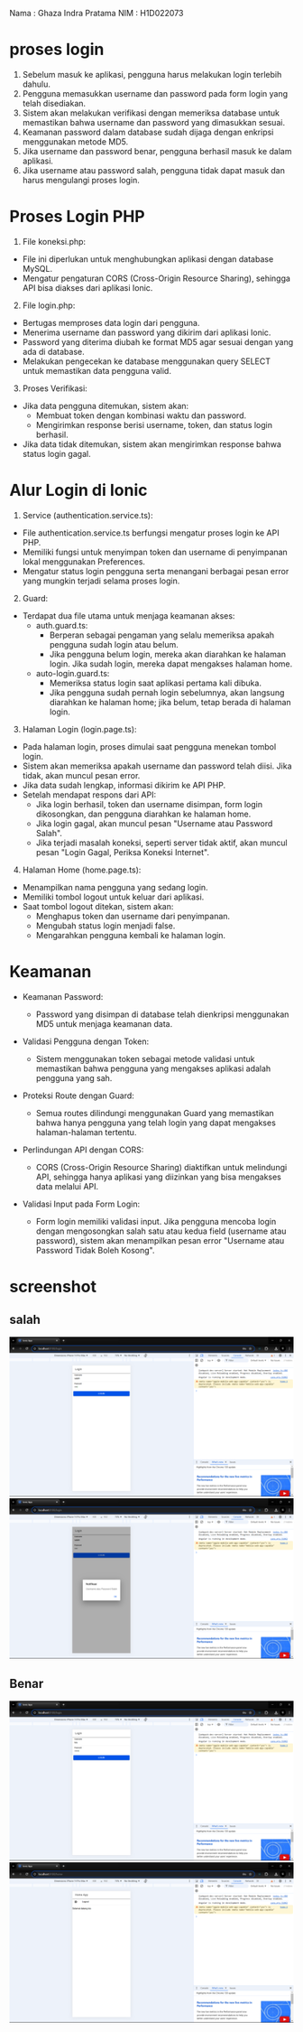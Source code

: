 Nama : Ghaza Indra Pratama
NIM : H1D022073

# proses login
1. Sebelum masuk ke aplikasi, pengguna harus melakukan login terlebih dahulu.
2. Pengguna memasukkan username dan password pada form login yang telah disediakan.
3. Sistem akan melakukan verifikasi dengan memeriksa database untuk memastikan bahwa username dan password yang dimasukkan sesuai.
4. Keamanan password dalam database sudah dijaga dengan enkripsi menggunakan metode MD5.
5. Jika username dan password benar, pengguna berhasil masuk ke dalam aplikasi.
6. Jika username atau password salah, pengguna tidak dapat masuk dan harus mengulangi proses login.

# Proses Login PHP
1. File koneksi.php:
- File ini diperlukan untuk menghubungkan aplikasi dengan database MySQL.
- Mengatur pengaturan CORS (Cross-Origin Resource Sharing), sehingga API bisa diakses dari aplikasi Ionic.

2. File login.php:
- Bertugas memproses data login dari pengguna.
- Menerima username dan password yang dikirim dari aplikasi Ionic.
- Password yang diterima diubah ke format MD5 agar sesuai dengan yang ada di database.
- Melakukan pengecekan ke database menggunakan query SELECT untuk memastikan data pengguna valid.

3. Proses Verifikasi:
- Jika data pengguna ditemukan, sistem akan:
  - Membuat token dengan kombinasi waktu dan password.
  - Mengirimkan response berisi username, token, dan status login berhasil.
- Jika data tidak ditemukan, sistem akan mengirimkan response bahwa status login gagal.

# Alur Login di Ionic
1. Service (authentication.service.ts):
- File authentication.service.ts berfungsi mengatur proses login ke API PHP.
- Memiliki fungsi untuk menyimpan token dan username di penyimpanan lokal menggunakan Preferences.
- Mengatur status login pengguna serta menangani berbagai pesan error yang mungkin terjadi selama proses login.

2. Guard:
- Terdapat dua file utama untuk menjaga keamanan akses:
  - auth.guard.ts:
    - Berperan sebagai pengaman yang selalu memeriksa apakah pengguna sudah login atau belum.
    - Jika pengguna belum login, mereka akan diarahkan ke halaman login. Jika sudah login, mereka dapat mengakses halaman home.
  - auto-login.guard.ts:
    - Memeriksa status login saat aplikasi pertama kali dibuka.
    - Jika pengguna sudah pernah login sebelumnya, akan langsung diarahkan ke halaman home; jika belum, tetap berada di halaman login.

3. Halaman Login (login.page.ts):
- Pada halaman login, proses dimulai saat pengguna menekan tombol login.
- Sistem akan memeriksa apakah username dan password telah diisi. Jika tidak, akan muncul pesan error.
- Jika data sudah lengkap, informasi dikirim ke API PHP.
- Setelah mendapat respons dari API:
  - Jika login berhasil, token dan username disimpan, form login dikosongkan, dan pengguna diarahkan ke halaman home.
  - Jika login gagal, akan muncul pesan "Username atau Password Salah".
  - Jika terjadi masalah koneksi, seperti server tidak aktif, akan muncul pesan "Login Gagal, Periksa Koneksi Internet".

4. Halaman Home (home.page.ts):
- Menampilkan nama pengguna yang sedang login.
- Memiliki tombol logout untuk keluar dari aplikasi.
- Saat tombol logout ditekan, sistem akan:
  - Menghapus token dan username dari penyimpanan.
  - Mengubah status login menjadi false.
  - Mengarahkan pengguna kembali ke halaman login.

# Keamanan
- Keamanan Password:
  - Password yang disimpan di database telah dienkripsi menggunakan MD5 untuk menjaga keamanan data.

- Validasi Pengguna dengan Token:
  - Sistem menggunakan token sebagai metode validasi untuk memastikan bahwa pengguna yang mengakses aplikasi adalah pengguna yang sah.

- Proteksi Route dengan Guard:
  - Semua routes dilindungi menggunakan Guard yang memastikan bahwa hanya pengguna yang telah login yang dapat mengakses halaman-halaman tertentu.

- Perlindungan API dengan CORS:
  - CORS (Cross-Origin Resource Sharing) diaktifkan untuk melindungi API, sehingga hanya aplikasi yang diizinkan yang bisa mengakses data melalui API.

- Validasi Input pada Form Login:
  - Form login memiliki validasi input. Jika pengguna mencoba login dengan mengosongkan salah satu atau kedua field (username atau password), sistem akan menampilkan pesan error "Username atau Password Tidak Boleh Kosong".

# screenshot
## salah
![salah.png](salah.png)
![salahallert.png](salahallert.png)

## Benar
![benar.png](benar.png)
![alt text](image.png)
